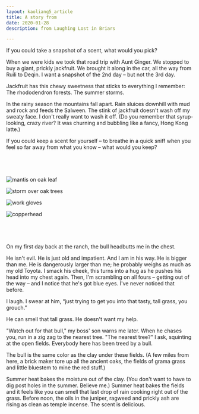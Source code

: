 ```yaml
---
layout: kaoliang5_article
title: A story from 
date: 2020-01-28
description: from Laughing Lost in Briars

---
```



If you could take a snapshot of a scent, what would you pick?

When we were kids we took that road trip with Aunt Ginger. We stopped to buy a giant, prickly jackfruit. We brought it along in the car, all the way from Ruili to Deqin. I want a snapshot of the 2nd day – but not the 3rd day.

Jackfruit has this chewy sweetness that sticks to everything I remember: The rhododendron forests. The summer storms.

In the rainy season the mountains fall apart. Rain sluices downhill with mud and rock and feeds the Salween. The stink of jackfruit doesn't wash off my sweaty face. I don't really want to wash it off. (Do you remember that syrup-looking, crazy river? It was churning and bubbling like a fancy, Hong Kong latte.)

If you could keep a scent for yourself – to breathe in a quick sniff when you feel so far away from what you know – what would you keep?


<div style="margin: 5em auto">

![mantis on oak leaf](https://www.zachmccabe.com/briars/assets/viz/1.jpg)

![storm over oak trees](https://www.zachmccabe.com/briars/assets/viz/3.jpg)

![work gloves](https://www.zachmccabe.com/briars/assets/viz/7.jpg)

![copperhead](https://www.zachmccabe.com/briars/assets/viz/2.jpg)

</div>


On my first day back at the ranch, the bull headbutts me in the chest.

He isn't evil. He is just old and impatient. And I am in his way. He is bigger than me. He is dangerously larger than me; he probably weighs as much as my old Toyota. I smack his cheek, this turns into a hug as he pushes his head into my chest again. Then, I'm scrambling on all fours – getting out of the way – and I notice that he's got blue eyes. I've never noticed that before.

I laugh. I swear at him, “just trying to get you into that tasty, tall grass, you grouch.”

He can smell that tall grass. He doesn't want my help.

"Watch out for that bull," my boss' son warns me later. When he chases you, run in a zig zag to the nearest tree. "The nearest tree?" I ask, squinting at the open fields. Everybody here has been treed by a bull.

The bull is the same color as the clay under these fields. (A few miles from here, a brick maker tore up all the ancient oaks, the fields of grama grass and little bluestem to mine the red stuff.)

Summer heat bakes the moisture out of the clay. (You don't want to have to dig post holes in the summer. Believe me.) Summer heat bakes the fields and it feels like you can smell that last drop of rain cooking right out of the grass. Before noon, the oils in the juniper, ragweed and prickly ash are rising as clean as temple incense. The scent is delicious.
